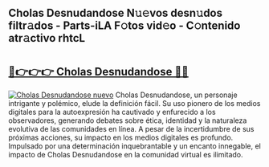 ## Cholas Desnudandose N𝚞𝚎vos desn𝚞dos filtr𝚊dos - Parts-iLA F𝚘tos vid𝚎o - C𝚘ntenido atr𝚊ctivo rhtcL

# <h2><a href="http://mb1jw1.tromn.icu/?c=Cholas+Desnudandose">🔗👉👉👉 Cholas Desnudandose 🔗🔗</a></h2>

[![Cholas Desnudandose nuevo](https://i.imgur.com/pEAQMta.gif)](http://mb1jw1.tromn.icu/?c=Cholas+Desnudandose)
Cholas Desnudandose, un personaje intrigante y polémico, elude la definición fácil. Su uso pionero de los medios digitales para la autoexpresión ha cautivado y enfurecido a los observadores, generando debates sobre ética, identidad y la naturaleza evolutiva de las comunidades en línea. A pesar de la incertidumbre de sus próximas acciones, su impacto en los medios digitales es profundo. Impulsado por una determinación inquebrantable y un encanto innegable, el impacto de Cholas Desnudandose en la comunidad virtual es ilimitado.
